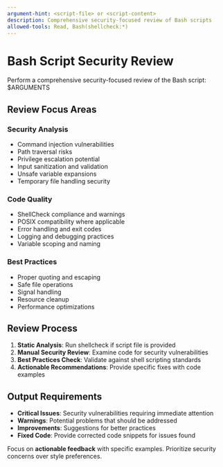 ```yaml
---
argument-hint: <script-file> or <script-content>
description: Comprehensive security-focused review of Bash scripts
allowed-tools: Read, Bash(shellcheck:*)
---
```


# Bash Script Security Review

Perform a comprehensive security-focused review of the Bash script: $ARGUMENTS

## Review Focus Areas

### Security Analysis

- Command injection vulnerabilities
- Path traversal risks
- Privilege escalation potential
- Input sanitization and validation
- Unsafe variable expansions
- Temporary file handling security

### Code Quality

- ShellCheck compliance and warnings
- POSIX compatibility where applicable
- Error handling and exit codes
- Logging and debugging practices
- Variable scoping and naming

### Best Practices

- Proper quoting and escaping
- Safe file operations
- Signal handling
- Resource cleanup
- Performance optimizations

## Review Process

1. **Static Analysis**: Run shellcheck if script file is provided
2. **Manual Security Review**: Examine code for security vulnerabilities
3. **Best Practices Check**: Validate against shell scripting standards
4. **Actionable Recommendations**: Provide specific fixes with code examples

## Output Requirements

- **Critical Issues**: Security vulnerabilities requiring immediate attention
- **Warnings**: Potential problems that should be addressed
- **Improvements**: Suggestions for better practices
- **Fixed Code**: Provide corrected code snippets for issues found

Focus on **actionable feedback** with specific examples. Prioritize security concerns over style preferences.
